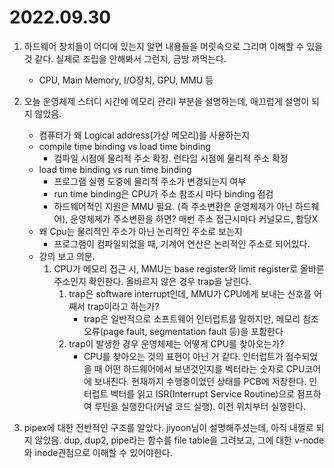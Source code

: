 # 2022.09.30
1. 하드웨어 장치들이 어디에 있는지 알면 내용들을 머릿속으로 그리며 이해할 수 있을 것 같다. 실제로 조립을 안해봐서 그런지, 금방 까먹는다.
	- CPU, Main Memory, I/O장치, GPU, MMU 등

2. 오늘 운영체제 스터디 시간에 메모리 관리I 부분을 설명하는데, 매끄럽게 설명이 되지 않았음.
	- 컴퓨터가 왜 Logical address(가상 메모리)를 사용하는지
	- compile time binding vs load time binding 
		- 컴파일 시점에 물리적 주소 확정. 런타임 시점에 물리적 주소 확정
	- load time binding vs run time binding
		- 프로그램 실행 도중에 물리적 주소가 변경되는지 여부
		- run time binding은 CPU가 주소 참조시 마다 binding 점검
		- 하드웨어적인 지원은 MMU 필요. (즉 주소변환은 운영체제가 아닌 하드웨어), 운영체제가 주소변환을 하면? 매번 주소 접근시마다 커널모드, 합당X
	- 왜 Cpu는 물리적인 주소가 아닌 논리적인 주소로 보는지
		- 프로그램이 컴파일되었을 때, 기계어 연산은 논리적인 주소로 되어있다.
	- 강의 보고 의문. 
		1. CPU가 메모리 접근 시, MMU는 base register와 limit register로 올바른 주소인지 확인한다. 올바르지 않은 경우 trap을 날린다. 
			1. trap은 software interrupt인데, MMU가 CPU에게 보내는 신호를 어째서 trap이라고 하는가?
				- trap은 일반적으로 소프트웨어 인터럽트를 말하지만, 메모리 참조 오류(page fault, segmentation fault 등)을 포함한다
			2. trap이 발생한 경우 운영체제는 어떻게 CPU를 찾아오는가?
				- CPU를 찾아오는 것의 표현이 아닌 거 같다. 인터럽트가 접수되었을 때 어떤 하드웨어에서 보낸것인지를 벡터라는 숫자로 CPU코어에 보내진다. 현재까지 수행중이었던 상태를 PCB에 저장한다. 인터럽트 벡터를 읽고 ISR(Interrupt Service Routine)으로 점프하여 루틴을 실행한다(커널 코드 실행). 이전 위치부터 실행한다.

3. pipex에 대한 전반적인 구조를 알았다. jiyoon님이 설명해주셨는데, 아직 내껄로 되지 않았음. dup, dup2, pipe라는 함수를 file table을 그려보고, 그에 대한 v-node와 inode관점으로 이해할 수 있어야한다. 
